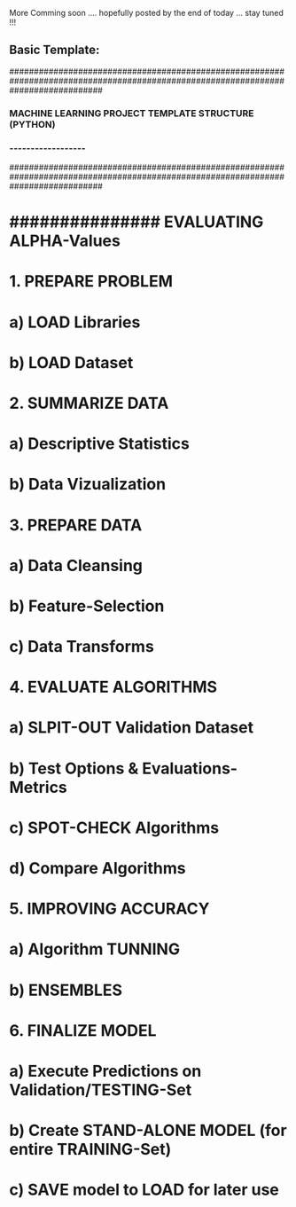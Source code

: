 More Comming soon .... hopefully posted by the end of today ... stay tuned !!!

Basic Template:
--------------

###################################################################################################################################
###					MACHINE LEARNING PROJECT TEMPLATE STRUCTURE (PYTHON)					###
###								 ------------------						###
###################################################################################################################################

#			################################################################################
#			################################################################################
#			###############			EVALUATING ALPHA-Values			########
#			################################################################################
#			################################################################################


#	1.	PREPARE PROBLEM
#				a)	LOAD Libraries
#				b)	LOAD Dataset

#	2.	SUMMARIZE DATA
#				a)	Descriptive Statistics
#				b)	Data Vizualization

#	3.	PREPARE DATA
#				a)	Data Cleansing
#				b)	Feature-Selection
#				c)	Data Transforms

#	4.	EVALUATE ALGORITHMS
#				a)	SLPIT-OUT Validation Dataset
#				b)	Test Options & Evaluations-Metrics
#				c)	SPOT-CHECK Algorithms
#				d)	Compare Algorithms


#	5.	IMPROVING ACCURACY
#				a)	Algorithm TUNNING
#				b)	ENSEMBLES


#	6.	FINALIZE MODEL
#				a)	Execute Predictions on Validation/TESTING-Set
#				b)	Create STAND-ALONE MODEL (for entire TRAINING-Set)
#				c)	SAVE model to LOAD for later use

